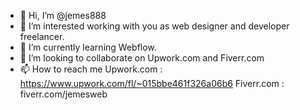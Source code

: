 - 👋 Hi, I’m @jemes888
- 👀 I’m interested working with you as web designer and developer freelancer.
- 🌱 I’m currently learning Webflow.
- 💞️ I’m looking to collaborate on Upwork.com and Fiverr.com
- 📫 How to reach me Upwork.com : https://www.upwork.com/fl/~015bbe461f326a06b6 Fiverr.com : fiverr.com/jemesweb

<!---
jemes888/jemes888 is a ✨ special ✨ repository because its `README.md` (this file) appears on your GitHub profile.
You can click the Preview link to take a look at your changes.
--->
